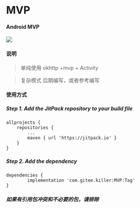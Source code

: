 # MVP
#### Android MVP

[![](https://jitpack.io/v/com.gitee.killer/MVP.svg)](https://jitpack.io/#com.gitee.killer/MVP)

#### 说明

> 单纯使用 okhttp +mvp + Activity

> 复杂模式 后期编写，或者参考编写

#### 使用方式

##### Step 1. Add the JitPack repository to your build file

~~~
allprojects {
    repositories {
        ...
        maven { url 'https://jitpack.io' }
    }
}
~~~

##### Step 2. Add the dependency
~~~
dependencies {
        implementation 'com.gitee.killer:MVP:Tag'
}
~~~

##### 如果有引用包冲突和不必要的包，请排除

